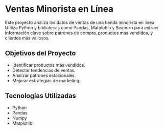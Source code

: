 # Ventas Minorista en Línea

Este proyecto analiza los datos de ventas de una tienda minorista en línea. Utiliza Python y bibliotecas como Pandas, Matplotlib y Seaborn para extraer información clave sobre patrones de compra, productos más vendidos, y clientes más valiosos.

## Objetivos del Proyecto
- Identificar productos más vendidos.
- Detectar tendencias de ventas.
- Analizar patrones estacionales.
- Mejorar estrategias de marketing.

## Tecnologías Utilizadas
- Python
- Pandas
- Numpy
- Matplotlib
  
